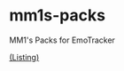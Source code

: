 # mm1s-packs
MM1's Packs for EmoTracker

[(Listing)](https://miketrethewey.github.io/mm1s-packs/repository.json)
